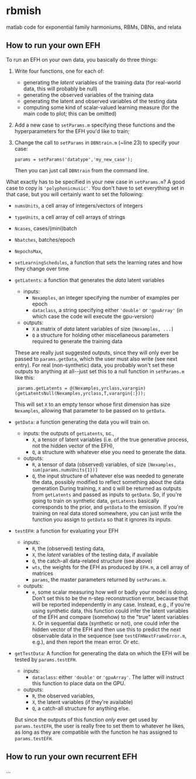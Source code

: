 # rbmish
matlab code for exponential family harmoniums, RBMs, DBNs, and relata

## How to run your own EFH
To run an EFH on your own data, you basically do three things: 
  1. Write four functions, one for each of: 
     - generating the _latent_ variables of the training data (for real-world data, this will probably be null)
     - generating the observed variables of the training data
     - generating the latent and observed variables of the testing data
     - computing some kind of scalar-valued learning measure (for the main code to plot; this can be omitted) 
  2. Add a new case to `setParams.m` specifying these functions and the hyperparameters for the EFH you'd like to train; 
  3. Change the call to `setParams` in `DBNtrain.m` (~line 23) to specify your case:
  
        ```params = setParams('datatype','my_new_case');```
        
     Then you can just call `DBNtrain` from the command line.

What exactly has to be specified in your new case in `setParams.m`?  A good case to copy is `'polyphonicmusic'`.  You don't have to set everything set in that case, but you will certainly want to set the following:
 - `numsUnits`, a cell array of integers/vectors of integers
 - `typeUnits`, a cell array of cell arrays of strings
 - `Ncases`, cases/(mini)batch
 - `Nbatches`, batches/epoch
 - `NepochsMax`,
 - `setLearningSchedules`, a function that sets the learning rates and how they change over time
 - `getLatents`: a function that generates the _data_ latent variables
   - inputs: 
     - `Nexamples`, an integer specifying the number of examples per epoch
     - `dataclass`, a string specifying either `'double'` or `'gpuArray'` (in which case the code will execute the gpu-version)
   - outputs: 
     - `X` a matrix of _data_ latent variables of size `[Nexamples, ...]`
     - `Q` a structure for holding other miscellaneous parameters required to generate the training data
     
   These are really just suggested outputs, since they will only ever be passed to `params.getData`, which the user must also write (see next entry).  For real (non-synthetic) data, you probably won't set these outputs to anything at all--just set this to a null function in `setParams.m` like this:
 
        params.getLatents = @(Nexamples,yrclass,varargin)(getLatentsNull(Nexamples,yrclass,T,varargin{:}));
    
    This will set `X` to an empty tensor whose first dimension has size `Nexamples`, allowing that parameter to be passed on to `getData`.
 - `getData`: a function generating the data you will train on.
   - inputs: the outputs of `getLatents`, sc.,
     - `X`, a tensor of latent variables (i.e. of the true generative process, not the hidden vector of the EFH),
     - `Q`, a structure with whatever else you need to generate the data.
   - outputs: 
     - `R`, a tensor of data (observed) variables, of size `[Nexamples, sum(params.numsUnits{1})]`
     - `Q`, the input structure of whatever else was needed to generate the data, possibly modified to reflect something about the data generation
   During training, `X` and `Q` will be returned as outputs from `getLatents` and passed as inputs to `getData`.  So, if you're going to train on synthetic data, `getLatents` basically corresponds to the prior, and `getData` to the emission.  If you're training on real data stored somewhere, you can just write the function you assign to `getData` so that it ignores its inputs.
 - `testEFH`: a function for evaluating your EFH
   - inputs: 
     - `R`, the (observed) testing data,
     - `X`, the _latent_ variables of the testing data, if available
     - `Q`, the catch-all data-related structure (see above)
     - `wts`, the weights for the EFH as produced by `EFH.m`, a cell array of matrices
     - `params`, the master parameters returned by `setParams.m`.  
   - outputs:
     - `e`, some scalar measuring how well or badly your model is doing.
     Don't set this to be the n-step reconstruction error, because that will be reported independently in any case.  Instead, e.g., if you're using synthetic data, this function could infer the latent variables of the EFH and compare (somehow) to the "true" latent variables `X`.  Or in sequential data (synthetic or not), one could infer the hidden vector of the EFH and then use this to predict the next observable data in the sequence (see `testEFHNextFrameError.m`, e.g.), and then report the mean error.  Or etc.
 - `getTestData`: A function for generating the data on which the EFH will be tested by `params.testEFH`.  
   - inputs:
     - `dataclass`: either `'double'` or `'gpuArray'`.  The latter will instruct this function to place data on the GPU.
   - outputs: 
     - `R`, the observed variables, 
     - `X`, the latent variables (if they're available)
     - `Q`, a catch-all structure for anything else.  
     
   But since the outputs of this function _only_ ever get used by `params.testEFH`, the user is really free to set them to whatever he likes, as long as they are compatible with the function he has assigned to `params.testEFH`.
   
   
## How to run your own recurrent EFH
...
